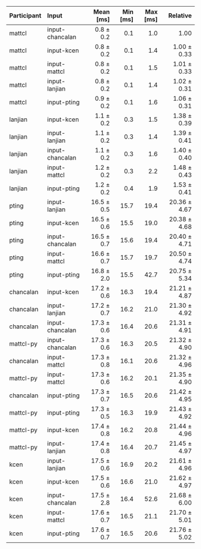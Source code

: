 | Participant | Input | Mean [ms] | Min [ms] | Max [ms] | Relative |
|:---|:---|---:|---:|---:|---:|
| mattcl | input-chancalan | 0.8 ± 0.2 | 0.1 | 1.0 | 1.00 |
| mattcl | input-kcen | 0.8 ± 0.2 | 0.1 | 1.4 | 1.00 ± 0.33 |
| mattcl | input-mattcl | 0.8 ± 0.2 | 0.1 | 1.5 | 1.01 ± 0.33 |
| mattcl | input-lanjian | 0.8 ± 0.2 | 0.1 | 1.4 | 1.02 ± 0.31 |
| mattcl | input-pting | 0.9 ± 0.2 | 0.1 | 1.6 | 1.06 ± 0.31 |
| lanjian | input-kcen | 1.1 ± 0.2 | 0.3 | 1.5 | 1.38 ± 0.39 |
| lanjian | input-lanjian | 1.1 ± 0.2 | 0.3 | 1.4 | 1.39 ± 0.41 |
| lanjian | input-chancalan | 1.1 ± 0.2 | 0.3 | 1.6 | 1.40 ± 0.40 |
| lanjian | input-mattcl | 1.2 ± 0.2 | 0.3 | 2.2 | 1.48 ± 0.43 |
| lanjian | input-pting | 1.2 ± 0.2 | 0.4 | 1.9 | 1.53 ± 0.41 |
| pting | input-lanjian | 16.5 ± 0.5 | 15.7 | 19.4 | 20.36 ± 4.67 |
| pting | input-kcen | 16.5 ± 0.6 | 15.5 | 19.0 | 20.38 ± 4.68 |
| pting | input-chancalan | 16.5 ± 0.7 | 15.6 | 19.4 | 20.40 ± 4.71 |
| pting | input-mattcl | 16.6 ± 0.7 | 15.7 | 19.7 | 20.50 ± 4.74 |
| pting | input-pting | 16.8 ± 2.0 | 15.5 | 42.7 | 20.75 ± 5.34 |
| chancalan | input-kcen | 17.2 ± 0.6 | 16.3 | 19.4 | 21.21 ± 4.87 |
| chancalan | input-lanjian | 17.2 ± 0.7 | 16.2 | 21.0 | 21.30 ± 4.92 |
| chancalan | input-chancalan | 17.3 ± 0.6 | 16.4 | 20.6 | 21.31 ± 4.91 |
| mattcl-py | input-chancalan | 17.3 ± 0.6 | 16.3 | 20.5 | 21.32 ± 4.90 |
| chancalan | input-mattcl | 17.3 ± 0.8 | 16.1 | 20.6 | 21.32 ± 4.96 |
| mattcl-py | input-mattcl | 17.3 ± 0.6 | 16.2 | 20.1 | 21.35 ± 4.90 |
| chancalan | input-pting | 17.3 ± 0.7 | 16.5 | 20.6 | 21.42 ± 4.95 |
| mattcl-py | input-pting | 17.3 ± 0.5 | 16.3 | 19.9 | 21.43 ± 4.92 |
| mattcl-py | input-kcen | 17.4 ± 0.8 | 16.2 | 20.8 | 21.44 ± 4.96 |
| mattcl-py | input-lanjian | 17.4 ± 0.8 | 16.4 | 20.7 | 21.45 ± 4.97 |
| kcen | input-lanjian | 17.5 ± 0.6 | 16.9 | 20.2 | 21.61 ± 4.96 |
| kcen | input-kcen | 17.5 ± 0.6 | 16.6 | 21.0 | 21.62 ± 4.97 |
| kcen | input-chancalan | 17.5 ± 2.8 | 16.4 | 52.6 | 21.68 ± 6.00 |
| kcen | input-mattcl | 17.6 ± 0.7 | 16.5 | 21.1 | 21.70 ± 5.01 |
| kcen | input-pting | 17.6 ± 0.7 | 16.5 | 20.6 | 21.76 ± 5.02 |
